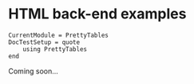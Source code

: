 HTML back-end examples
======================

```@meta
CurrentModule = PrettyTables
DocTestSetup = quote
    using PrettyTables
end
```

Coming soon...
